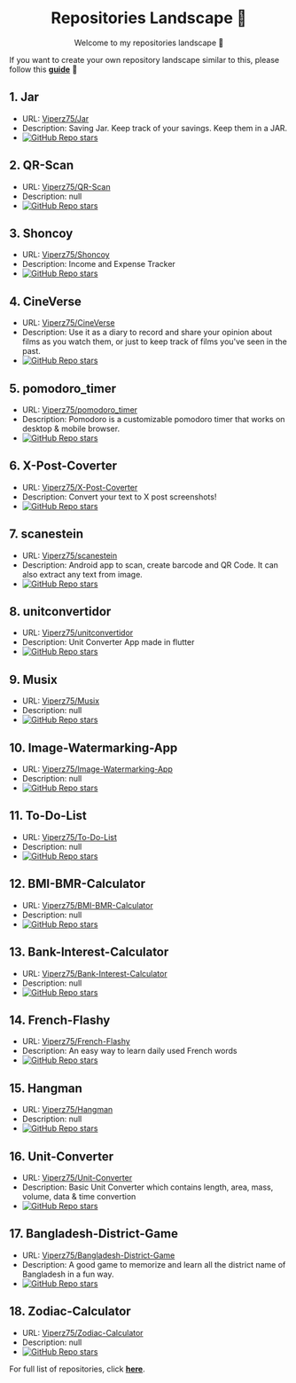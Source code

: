 <h1 align="center">Repositories Landscape 💎</h1>
<p align="center">Welcome to my repositories landscape 👋</p>

If you want to create your own repository landscape similar to this, please follow this [**guide**](./create-repo-landscape.md) 📖

## 1. Jar
- URL: <a href="https://github.com/Viperz75/Jar">Viperz75/Jar</a>
- Description: Saving Jar. Keep track of your savings. Keep them in a JAR.
- <a href="https://github.com/Viperz75/Jar/stargazers"><img alt="GitHub Repo stars" src="https://img.shields.io/github/stars/Viperz75/Jar"/></a>
## 2. QR-Scan
- URL: <a href="https://github.com/Viperz75/QR-Scan">Viperz75/QR-Scan</a>
- Description: null
- <a href="https://github.com/Viperz75/QR-Scan/stargazers"><img alt="GitHub Repo stars" src="https://img.shields.io/github/stars/Viperz75/QR-Scan"/></a>
## 3. Shoncoy
- URL: <a href="https://github.com/Viperz75/Shoncoy">Viperz75/Shoncoy</a>
- Description: Income and Expense Tracker
- <a href="https://github.com/Viperz75/Shoncoy/stargazers"><img alt="GitHub Repo stars" src="https://img.shields.io/github/stars/Viperz75/Shoncoy"/></a>
## 4. CineVerse
- URL: <a href="https://github.com/Viperz75/CineVerse">Viperz75/CineVerse</a>
- Description: Use it as a diary to record and share your opinion about films as you watch them, or just to keep track of films you've seen in the past.
- <a href="https://github.com/Viperz75/CineVerse/stargazers"><img alt="GitHub Repo stars" src="https://img.shields.io/github/stars/Viperz75/CineVerse"/></a>
## 5. pomodoro_timer
- URL: <a href="https://github.com/Viperz75/pomodoro_timer">Viperz75/pomodoro_timer</a>
- Description: Pomodoro is a customizable pomodoro timer that works on desktop & mobile browser.
- <a href="https://github.com/Viperz75/pomodoro_timer/stargazers"><img alt="GitHub Repo stars" src="https://img.shields.io/github/stars/Viperz75/pomodoro_timer"/></a>
## 6. X-Post-Coverter
- URL: <a href="https://github.com/Viperz75/X-Post-Coverter">Viperz75/X-Post-Coverter</a>
- Description: Convert your text to X post screenshots!
- <a href="https://github.com/Viperz75/X-Post-Coverter/stargazers"><img alt="GitHub Repo stars" src="https://img.shields.io/github/stars/Viperz75/X-Post-Coverter"/></a>
## 7. scanestein
- URL: <a href="https://github.com/Viperz75/scanestein">Viperz75/scanestein</a>
- Description: Android app to scan, create barcode and QR Code. It can also extract any text from image.
- <a href="https://github.com/Viperz75/scanestein/stargazers"><img alt="GitHub Repo stars" src="https://img.shields.io/github/stars/Viperz75/scanestein"/></a>
## 8. unitconvertidor
- URL: <a href="https://github.com/Viperz75/unitconvertidor">Viperz75/unitconvertidor</a>
- Description: Unit Converter App made in flutter
- <a href="https://github.com/Viperz75/unitconvertidor/stargazers"><img alt="GitHub Repo stars" src="https://img.shields.io/github/stars/Viperz75/unitconvertidor"/></a>
## 9. Musix
- URL: <a href="https://github.com/Viperz75/Musix">Viperz75/Musix</a>
- Description: null
- <a href="https://github.com/Viperz75/Musix/stargazers"><img alt="GitHub Repo stars" src="https://img.shields.io/github/stars/Viperz75/Musix"/></a>
## 10. Image-Watermarking-App
- URL: <a href="https://github.com/Viperz75/Image-Watermarking-App">Viperz75/Image-Watermarking-App</a>
- Description: null
- <a href="https://github.com/Viperz75/Image-Watermarking-App/stargazers"><img alt="GitHub Repo stars" src="https://img.shields.io/github/stars/Viperz75/Image-Watermarking-App"/></a>
## 11. To-Do-List
- URL: <a href="https://github.com/Viperz75/To-Do-List">Viperz75/To-Do-List</a>
- Description: null
- <a href="https://github.com/Viperz75/To-Do-List/stargazers"><img alt="GitHub Repo stars" src="https://img.shields.io/github/stars/Viperz75/To-Do-List"/></a>
## 12. BMI-BMR-Calculator
- URL: <a href="https://github.com/Viperz75/BMI-BMR-Calculator">Viperz75/BMI-BMR-Calculator</a>
- Description: null
- <a href="https://github.com/Viperz75/BMI-BMR-Calculator/stargazers"><img alt="GitHub Repo stars" src="https://img.shields.io/github/stars/Viperz75/BMI-BMR-Calculator"/></a>
## 13. Bank-Interest-Calculator
- URL: <a href="https://github.com/Viperz75/Bank-Interest-Calculator">Viperz75/Bank-Interest-Calculator</a>
- Description: null
- <a href="https://github.com/Viperz75/Bank-Interest-Calculator/stargazers"><img alt="GitHub Repo stars" src="https://img.shields.io/github/stars/Viperz75/Bank-Interest-Calculator"/></a>
## 14. French-Flashy
- URL: <a href="https://github.com/Viperz75/French-Flashy">Viperz75/French-Flashy</a>
- Description: An easy way to learn daily used French words
- <a href="https://github.com/Viperz75/French-Flashy/stargazers"><img alt="GitHub Repo stars" src="https://img.shields.io/github/stars/Viperz75/French-Flashy"/></a>
## 15. Hangman
- URL: <a href="https://github.com/Viperz75/Hangman">Viperz75/Hangman</a>
- Description: null
- <a href="https://github.com/Viperz75/Hangman/stargazers"><img alt="GitHub Repo stars" src="https://img.shields.io/github/stars/Viperz75/Hangman"/></a>
## 16. Unit-Converter
- URL: <a href="https://github.com/Viperz75/Unit-Converter">Viperz75/Unit-Converter</a>
- Description: Basic Unit Converter which contains length, area, mass, volume, data & time convertion
- <a href="https://github.com/Viperz75/Unit-Converter/stargazers"><img alt="GitHub Repo stars" src="https://img.shields.io/github/stars/Viperz75/Unit-Converter"/></a>
## 17. Bangladesh-District-Game
- URL: <a href="https://github.com/Viperz75/Bangladesh-District-Game">Viperz75/Bangladesh-District-Game</a>
- Description: A good game to memorize and learn all the district name of Bangladesh in a fun way.
- <a href="https://github.com/Viperz75/Bangladesh-District-Game/stargazers"><img alt="GitHub Repo stars" src="https://img.shields.io/github/stars/Viperz75/Bangladesh-District-Game"/></a>
## 18. Zodiac-Calculator
- URL: <a href="https://github.com/Viperz75/Zodiac-Calculator">Viperz75/Zodiac-Calculator</a>
- Description: null
- <a href="https://github.com/Viperz75/Zodiac-Calculator/stargazers"><img alt="GitHub Repo stars" src="https://img.shields.io/github/stars/Viperz75/Zodiac-Calculator"/></a>

For full list of repositories, click [**here**](https://github.com/tungbq?tab=repositories&q=&type=&language=&sort=stargazers).
